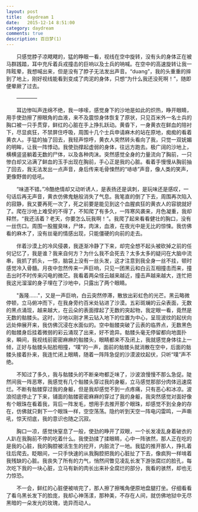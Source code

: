 ```yaml
---
layout: post
title:  daydream 1
date:   2015-12-14 8:51:00
category: daydream
comments: true
description: 百日梦(1)
---
```

&emsp;&emsp;只感觉脖子凉飕飕的，猛的睁眼一看，视线在空中旋转，没有头的身体正在被马群践踏，耳中充斥着兵戎撞击的巨响以及士兵的呐喊。在空中的高速旋转让我一阵眩晕，我想喊出来，但是没有了脖子无法发出声音。“duang”，我的头重重的摔到了地上，刚好视线能看到变成了肉泥的身体，只想“为什么我还没死啊！”，随即便晕厥了过去。

&emsp;&emsp;————

&emsp;&emsp;耳边惨叫声连绵不绝，我一哆嗦，感觉身下的沙地是如此的炽热，睁开眼睛，用手使劲擦了擦眼角的血液，来不及震惊身体恢复了原状，只见百米外一名士兵的胸口被一只手贯穿，鲜红的心脏在手上挣扎跃动。黄昏下，一身黄衣在鲜血的陪衬下，尽显疯狂，不禁屏住呼吸，周围十几个士兵申请麻木的站在原地，痴痴的看着黄衣人。手猛的抽了回去，我轻声惊呼，黄衣人突然转头看向了我，只觉一双妩媚的明眸，让我一阵悸动。我使劲撑起虚弱的身体，往远方跑去。极广阔的沙地上，横横竖竖躺着无数的尸体，以及各种肉沫。突然感觉全身的力量流向了胸前，一只惨白却又沾满了鲜血的玉手出现在胸前，手心正是我的心脏。看着手慢慢从胸前抽了回去，我无法发出一点声音，身后传来毛骨悚然的“哧哧”声音，像人类的笑声，更像野兽的低吼。

&emsp;&emsp;“味道不错。”冷酷绝情却又动听诱人，是表扬还是讽刺，是玩味还是感叹，一句话后再无声音，黄衣仿佛鬼魅般消失了气息。我笔直的倒了下去，周围再次陷入的寂静，我又要再死一次了，死之前要是能见到这个血腥疯狂的黄衣人的容貌就好了。爬在沙地上难受的不得了，不知爬了有多久，一阵寒风袭来，月色凝重，我却释然，“我还活着？老天，你要怎么玩我啊！”。我爬了起来看看健壮的胸口，没有一丝伤口。周围一股腥臭味，尸体，肉沫，血液，在夜光中是无比的惊悚。我仿佛看的麻木了，没有丝毫的情感出现，只能僵硬的向前的走去。

&emsp;&emsp;伴着沙漠上的冷风侵袭，我逐渐冷静了下来，却完全想不起头被砍掉之前的任何记忆了，我是谁？我来自何方？为什么我不会死去？太多太多的疑问在大脑中流串，我抓了抓头，一惊，脑袋上没有一丝头发，这才注意到我全身一丝不挂，顿时感觉冷入骨髓。月夜中忽然传来一声巨响，只见一团黑云和白云互相撞击而来，撞击出时不时传来闪电的微茫。我看着两朵怪云越来越近，撞击声越来越大，连忙把我这光溜溜的身子埋在了沙地中，只露出了两个眼睛。

&emsp;&emsp;"轰隆……"，又是一声巨响，白云突然停滞，散放出彩虹色的光芒。黑云略微停顿，立马俯冲而下，在我身旁约百米处钻进了沙漠。五彩斑斓的云朵表面，无数的黑点涌现，越来越大，在云朵的表面撑起了无数的突起物，我定眼一看，竟然是无数的骷髅头。这时，沙地以刚才黑云钻入地下的位置为中心，呈现波纹的起伏向远处伸展开来，我仿佛沉浸在水面似的。空中骷髅突破了云表的临界点，无数黑色的骷髅身后挂着微弱的彩云涌现了出来，好不诡异。骷髅头毫无停留都向地面扑来，瞬间，我视线前密密麻麻的骷髅头，眼睛都来不及闭上，我就感觉身体往上一倾，正好与骷髅头贴脸相撞，“噗”的一声，面前的骷髅头就消散在空中，后面的骷髅头接着扑来，我连忙闭上眼睛，随着一阵阵急促的沙漠波纹起伏，只听“噗”声不绝。

&emsp;&emsp;不知过了多久，我与骷髅头的不断亲吻都乏味了，沙波浪慢慢不那么急促。陡然间我一阵恶寒，我感觉有几个骷髅头穿过我的身躯，立马感觉那部分肉体迅速腐烂。不断有骷髅穿过我的身躯，但是我却感觉不到一点疼痛，只有恶心和冰凉。波浪彻底停止了下来，铺面的骷髅密密麻麻的穿过了我的身躯，我突然感觉对面好像有个眼珠在看着我，背后一阵发毛，想用手去推开那个眼珠，却感觉不到全身的存在，仿佛就只剩下一个眼珠一样，空空荡荡。隐约听到天空一阵电闪雷鸣，一声嘶吼，惊天彻底，我的意识也随之沉寂。

&emsp;&emsp;胸口一凉，感觉快窒息了一般，使劲的睁开了双眼，一个长发凌乱身着破衣的人趴在我胸前不停的吃着什么。我使劲揉了揉眼睛，心中一阵骇然，那人正在吃的是我的心脏，我的胸腔被活生生的挖开，内脏流了一地。我猛的推开那人，挣扎着往后爬去。眨眼间，一只手快速的从我胸腔把我的心脏扯了下去，像疯狗一样啃着我残缺的心脏。我丧失了所有的力气，悄然间瞥见凌乱长发下游张腐烂的脸孔，每次吃下我的一块心脏，立马有新的肉长出来补全腐烂的部分，我看的骇然，却也无力惊恐。

&emsp;&emsp;不一会，鲜红的心脏便被啃完了，那人擦了擦嘴角便原地盘腿打坐。仔细看看了看乌黑长发下的脸庞，我却心神荡漾，那种美，不存在人间，就仿佛地狱中无尽黑暗的一朵发光的玫瑰，诡异而动人。